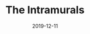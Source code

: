 ---
title: "The Intramurals"
show_title_on_cover: true
date: "2019-12-11"
version: 2
volume: 2
issue: 1
category: "Facebook Gallery"
format: "caption-slideshow"
synopsis: "Get to know the favorite intramurals sports of Zene, Zeanne, and their friends!"
---